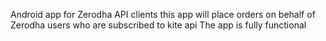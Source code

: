 Android app for Zerodha API clients
this app will place orders on behalf of Zerodha users who are subscribed to kite api
The app is fully functional
